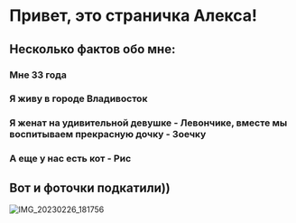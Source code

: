 # Привет, это страничка Алекса!

## Несколько фактов обо мне:
### Мне 33 года
### Я живу в городе Владивосток
### Я женат на удивительной девушке - Левончике, вместе мы воспитываем прекрасную дочку - Зоечку
### А еще у нас есть кот - Рис

## Вот и фоточки подкатили))

![IMG_20230226_181756](https://user-images.githubusercontent.com/127698398/226751743-5dcac589-cebf-4130-a3e3-f0bd2fbd82d1.jpg)
